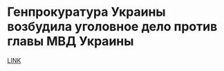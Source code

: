 # Генпрокуратура Украины возбудила уголовное дело против главы МВД Украины



[LINK](https://varlamov.ru/1948774.html)
